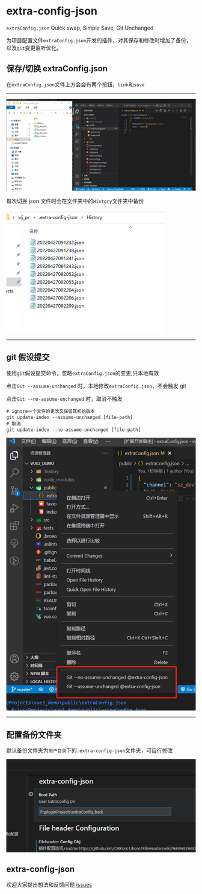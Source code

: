 # extra-config-json

`extraConfig.json` Quick swap, Simple Save, Git Unchanged

为项目配置文件`extraConfig.json`开发的插件，对其保存和修改时增加了备份，以及`git`变更监听优化。

## 保存/切换 extraConfig.json

在`extraConfig.json`文件上方会会有两个按钮，`link`和`save`

---

![修改](docs/img/修改.gif)

每次切换 json 文件时会在文件夹中的`History`文件夹中备份

![历史](docs/img/历史.png)

---

## git 假设提交

使用`git`假设提交命令，忽略`extraConfig.json`的变更,只本地有效

点击`Git --assume-unchanged` 时，本地修改`extraConfig.json`，不会触发 git

点击`Git --no-assume-unchanged` 时，取消不触发

```shell
# ignore一个文件的更改又保留其初始版本
git update-index --assume-unchanged [file-path]
# 取消
git update-index --no-assume-unchanged [file-path]
```

![假设提交](docs/img/git假设提交.png)

---

## 配置备份文件夹

默认备份文件夹为`用户目录`下的`.extra-config-json`文件夹，可自行修改

![配置](docs/img/配置.png)

## extra-config-json

欢迎大家提出想法和反馈问题 [issues](https://github.com/jawa0919/extra-config-json/issues)
